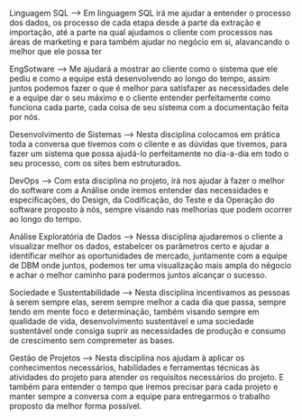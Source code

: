 Linguagem SQL -->  Em linguagem SQL irá me ajudar a entender o processo dos dados, os processo de cada etapa desde a parte da extração e importação, até a parte na qual ajudamos o cliente com processos nas áreas de marketing e para também ajudar no negócio em si, alavancando o melhor que ele possa ter    
  
EngSotware --> Me ajudará a mostrar ao cliente como o sistema que ele pediu e como a equipe está desenvolvendo ao longo do tempo, assim juntos podemos fazer o que é melhor para satisfazer as necessidades dele e a equipe dar o seu máximo e o cliente entender perfeitamente como funciona cada parte, cada coisa de seu sistema com a documentação feita por nós.    
  
Desenvolvimento de Sistemas --> Nesta disciplina colocamos em prática toda a conversa que tivemos com o cliente e as dúvidas que tivemos, para fazer um sistema que possa ajudá-lo perfeitamente no dia-a-dia em todo o seu processo, com os sites bem estruturados.    
  
DevOps --> Com esta disciplina no projeto, irá nos ajudar à fazer o melhor do software com a Análise onde iremos entender das necessidades e especificações, do Design, da Codificação, do Teste e da Operação do software proposto à nós, sempre visando nas melhorias que podem ocorrer ao longo do tempo.  
  
Análise Exploratória de Dados --> Nessa disciplina ajudaremos o cliente a visualizar melhor os dados, estabelcer os parâmetros certo e ajudar a identificar melhor as oportunidades de mercado, juntamente com a equipe de DBM onde juntos, podemos ter uma visualização mais ampla do négocio e achar o melhor caminho para podermos juntos alcançar o sucesso.  
  
Sociedade e Sustentabilidade --> Nesta disciplina incentivamos as pessoas à serem sempre elas, serem sempre melhor a cada dia que passa, sempre tendo em mente foco e determinação, também visando sempre em qualidade de vida, desenvolvimento sustentável e uma sociedade sustentável onde consiga suprir as necessidades de produção e consumo de crescimento sem compremeter as bases.  
  
Gestão de Projetos --> Nesta disciplina nos ajudam à aplicar os conhecimentos necessários, habilidades e ferramentas técnicas às atividades do projeto para atender os requisitos necessários do projeto. E também para entender o tempo que iremos precisar para cada projeto e manter sempre a conversa com a equipe para entregarmos o trabalho proposto da melhor forma possível.  






